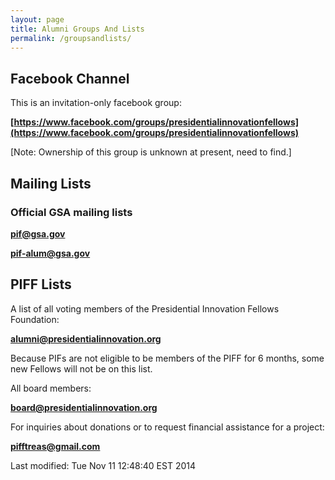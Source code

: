 ```yaml
---
layout: page
title: Alumni Groups And Lists
permalink: /groupsandlists/
---
```


## Facebook Channel

This is an invitation-only facebook group:

**[https://www.facebook.com/groups/presidentialinnovationfellows](https://www.facebook.com/groups/presidentialinnovationfellows)**

[Note: Ownership of this group is unknown at present, need to find.]

## Mailing Lists

### Official GSA mailing lists

**<pif@gsa.gov>**

**<pif-alum@gsa.gov>**
		 
## PIFF Lists

A list of all voting members of the Presidential Innovation Fellows Foundation:

**<alumni@presidentialinnovation.org>**

Because PIFs are not eligible to be members of the PIFF for 6 months, some new Fellows will not be on this list.

All board members:

**<board@presidentialinnovation.org>**

For inquiries about donations or to request financial assistance for a project:

**<pifftreas@gmail.com>**






<!-- hhmts start -->Last modified: Tue Nov 11 12:48:40 EST 2014 <!-- hhmts end -->
